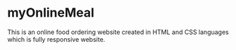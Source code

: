 # myOnlineMeal
This is an online food ordering website created in HTML and CSS languages ​​which is fully responsive website.
